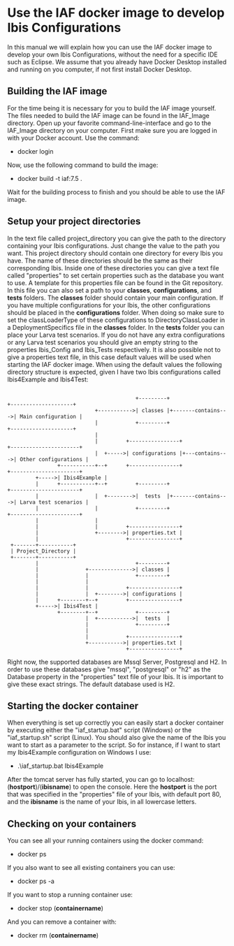# Use the IAF docker image to develop Ibis Configurations

In this manual we will explain how you can use the IAF docker image to develop your own Ibis Configurations, without the need for a specific IDE such as Eclipse. We assume that you already have Docker Desktop installed and running on you computer, if not first install Docker Desktop.

## Building the IAF image

For the time being it is necessary for you to build the IAF image yourself. The files needed to build the IAF image can be found in the IAF_Image directory. Open up your favorite command-line-interface and go to the IAF_Image directory on your computer. First make sure you are logged in with your Docker account. Use the command:

- docker login

Now, use the following command to build the image:

- docker build -t iaf:7.5 .

Wait for the building process to finish and you should be able to use the IAF image.

## Setup your project directories

In the text file called project_directory you can give the path to the directory containing your Ibis configurations. Just change the value to the path you want. This project directory should contain one directory for every Ibis you have. The name of these directories should be the same as their corresponding Ibis.
Inside one of these directories you can give a text file called "properties" to set certain properties such as the database you want to use. A template for this properties file can be found in the Git repository. In this file you can also set a path to your **classes**, **configurations**, and **tests** folders. The **classes** folder should contain your main configuration. If you have multiple configurations for your Ibis, the other configurations should be placed in the **configurations** folder.  When doing so make sure to set the classLoaderType of these configurations to DirectoryClassLoader in a DeploymentSpecifics file in the **classes** folder. In the **tests** folder you can place your Larva test scenarios.  If you do not have any extra configurations or any Larva test scenarios you should give an empty string to the properties Ibis_Config and Ibis_Tests respectively.
It is also possible not to give a properties text file, in this case default values will be used when starting the IAF docker image. When using the default values the following directory structure is expected, given I have two Ibis configurations called Ibis4Example and Ibis4Test:

```

                                         +---------+                    +--------------------+
                            +----------->| classes |+-------contains--->| Main configuration |
                            |            +---------+                    +--------------------+
                            |
                            |         +----------------+                +----------------------+
                            |  +----->| configurations |+---contains--->| Other configurations |
                +-----------+--+      +----------------+                +----------------------+
         +----->| Ibis4Example |
         |      +-----------+--+         +---------+                    +----------------------+
         |                  |  +-------->|  tests  |+-------contains--->| Larva test scenarios |
         |                  |            +---------+                    +----------------------+
         |                  |
         |                  |         +----------------+
         |                  +-------->| properties.txt |
         |                            +----------------+
 +-------+-----------+
 | Project_Directory |
 +-------+-----------+
         |                               +---------+
         |               +-------------->| classes |
         |               |               +---------+
         |               |
         |               |            +----------------+
         |               |  +-------->| configurations |
         |      +--------+--+         +----------------+
         +----->| Ibis4Test |
                +--------+--+            +---------+
                         |  +----------->|  tests  |
                         |               +---------+
                         |
                         |            +----------------+
                         +----------->| properties.txt |
                                      +----------------+
```
Right now, the supported databases are Mssql Server, Postgresql and H2. In order to use these databases give "mssql", "postgresql" or "h2" as the Database property in the "properties" text file of your Ibis. It is important to give these exact strings. The default database used is H2.

## Starting the docker container

When everything is set up correctly you can easily start a docker container by executing either the "iaf_startup.bat" script (Windows) or the "iaf_startup.sh" script (Linux). You should also give the name of the Ibis you want to start as a parameter to the script. So for instance, if I want to start my Ibis4Example configuration on Windows I use:

- .\iaf_startup.bat Ibis4Example

After the tomcat server has fully started, you can go to localhost:(**hostport**)/(**ibisname**) to open the console.
Here the **hostport** is the port that was specified in the "properties" file of your Ibis, with default port 80, and the **ibisname** is the name of your Ibis, in all lowercase letters.

## Checking on your containers

You can see all your running containers using the docker command:

- docker ps
 
If you also want to see all existing containers you can use:

- docker ps -a

If you want to stop a running container use:

- docker stop (**containername**)

And you can remove a container with:

- docker rm (**containername**)
